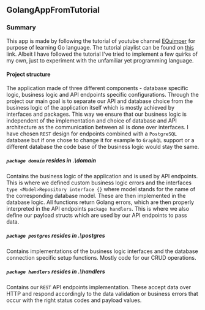 ## GolangAppFromTutorial

### Summary
This app is made by following the tutorial of youtube channel [EQuimper](https://www.youtube.com/channel/UC7R7bcH9-KEBDiGNP1mZnmw) for purpose of learning Go language. The tutorial playlist can be found on [this](https://www.youtube.com/watch?v=Uuy9J33iG0E&list=PLzQWIQOqeUSPFPVfticl-CsmUv82Gb5W-&index=1) link. Albeit I have followed the tutorial I've tried to implement a few quirks of my own, just to experiment with the unfamiliar yet programming language.

#### Project structure

The application made of three different components - database specific logic, business logic and API endpoints
specific configurations. Through the project our main goal is to separate our API and database choice from the business 
logic of the application itself which is mostly achieved by interfaces and packages. This way we ensure that our business
logic is independent of the implementation and choice of database and API architecture as the communication between all is
done over interfaces. I have chosen `REST` design for endpoints combined with a `PostgreSQL` database but if one chose to
change it for example to `GraphQL` support or a different database the code base of the business logic would
stay the same.

##### `package domain` resides in _.\domain_
Contains the business logic of the application and is used by API endpoints. This is where we defined custom 
business logic errors and the interfaces `type <Model>Repository interface {}` where model stands for the name of the 
corresponding database model. These are then implemented in the database logic. All functions return Golang errors, which
are then properly interpreted in the API endpoints `package handlers`. This is where we also define our payload structs
which are used by our API endpoints to pass data.

##### `package postgres` resides in _.\postgres_

Contains implementations of the business logic interfaces and the database connection specific setup functions. Mostly code for our
CRUD operations.

##### `package handlers` resides in _.\handlers_

Contains our `REST` API endpoints implementation. These accept data over HTTP and respond accordingly to the data validation
or business errors that occur with the right status codes and payload values.
                                                                                 
